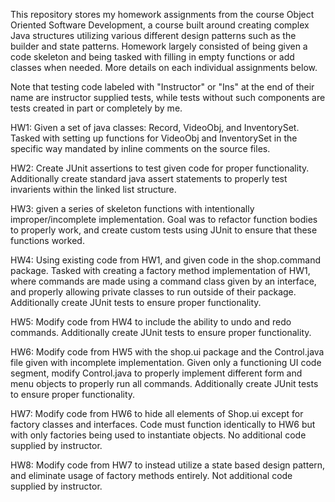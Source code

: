 This repository stores my homework assignments from the course Object Oriented Software Development, a course built around creating complex Java structures
utilizing various different design patterns such as the builder and state patterns. Homework largely consisted of being given a code skeleton and being tasked
with filling in empty functions or add classes when needed. More details on each individual assignments below.

Note that testing code labeled with "Instructor" or "Ins" at the end of their name are instructor supplied tests, while tests without such components are tests
created in part or completely by me.

HW1: Given a set of java classes: Record, VideoObj, and InventorySet. Tasked with setting up functions for VideoObj and InventorySet in the specific way mandated
by inline comments on the source files.

HW2: Create JUnit assertions to test given code for proper functionality. Additionally create standard java assert statements to properly test invarients within
the linked list structure.

HW3: given a series of skeleton functions with intentionally improper/incomplete implementation. Goal was to refactor function bodies to properly work, and create
custom tests using JUnit to ensure that these functions worked.

HW4: Using existing code from HW1, and given code in the shop.command package. Tasked with creating a factory method implementation of HW1, where commands are
made using a command class given by an interface, and properly allowing private classes to run outside of their package. Additionally create JUnit tests to
ensure proper functionality.

HW5: Modify code from HW4 to include the ability to undo and redo commands. Additionally create JUnit tests to ensure proper functionality.

HW6: Modify code from HW5 with the shop.ui package and the Control.java file given with incomplete implementation. Given only a functioning UI code segment, modify
Control.java to properly implement different form and menu objects to properly run all commands.  Additionally create JUnit tests to ensure proper functionality.

HW7: Modify code from HW6 to hide all elements of Shop.ui except for factory classes and interfaces. Code must function identically to HW6 but with only factories
being used to instantiate objects. No additional code supplied by instructor.

HW8: Modify code from HW7 to instead utilize a state based design pattern, and eliminate usage of factory methods entirely. Not additional code supplied by instructor.